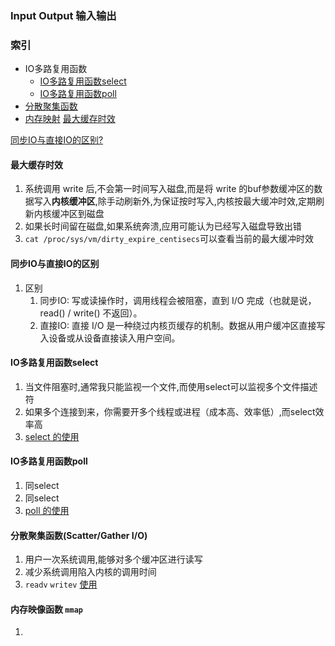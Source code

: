 ### Input Output 输入输出

### **索引**

- IO多路复用函数
  - [IO多路复用函数select](#IO多路复用函数select) 
  - [IO多路复用函数poll](#IO多路复用函数poll)
- [分散聚集函数](#分散聚集函数scattergather-io)
- [内存映射](#内存映像函数-mmap)
[最大缓存时效](#最大缓存时效)

[同步IO与直接IO的区别?](#同步io与直接io的区别?)



#### 最大缓存时效
1.  系统调用 write 后,不会第一时间写入磁盘,而是将 write 的buf参数缓冲区的数据写入**内核缓冲区**,除手动刷新外,为保证按时写入,内核按最大缓冲时效,定期刷新内核缓冲区到磁盘
2.  如果长时间留在磁盘,如果系统奔溃,应用可能认为已经写入磁盘导致出错
3.  ` cat /proc/sys/vm/dirty_expire_centisecs `可以查看当前的最大缓冲时效
   

#### 同步IO与直接IO的区别
1.  区别
    1.  同步IO: 写或读操作时，调用线程会被阻塞，直到 I/O 完成（也就是说，read() / write() 不返回）。
    2.  直接IO: 直接 I/O 是一种绕过内核页缓存的机制。数据从用户缓冲区直接写入设备或从设备直接读入用户空间。
   
#### IO多路复用函数select
1.  当文件阻塞时,通常我只能监视一个文件,而使用select可以监视多个文件描述符
2.  如果多个连接到来，你需要开多个线程或进程（成本高、效率低）,而select效率高
3.  [select 的使用](./Multiplexing/select.cpp)


#### IO多路复用函数poll
1.  同select
2.  同select
3.  [poll 的使用](./Multiplexing/poll.cpp)
  

#### 分散聚集函数(Scatter/Gather I/O)
1.  用户一次系统调用,能够对多个缓冲区进行读写
2.  减少系统调用陷入内核的调用时间
3.  `readv` `writev` [使用](./Scatter%20Gather%20IO/)
  

#### 内存映像函数 `mmap`
1.  